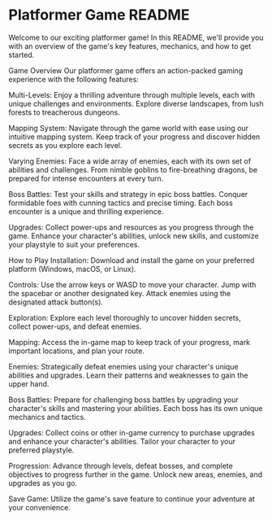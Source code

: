 # Platformer Game README
Welcome to our exciting platformer game! In this README, we'll provide you with an overview of the game's key features, mechanics, and how to get started.

Game Overview
Our platformer game offers an action-packed gaming experience with the following features:

Multi-Levels: Enjoy a thrilling adventure through multiple levels, each with unique challenges and environments. Explore diverse landscapes, from lush forests to treacherous dungeons.

Mapping System: Navigate through the game world with ease using our intuitive mapping system. Keep track of your progress and discover hidden secrets as you explore each level.

Varying Enemies: Face a wide array of enemies, each with its own set of abilities and challenges. From nimble goblins to fire-breathing dragons, be prepared for intense encounters at every turn.

Boss Battles: Test your skills and strategy in epic boss battles. Conquer formidable foes with cunning tactics and precise timing. Each boss encounter is a unique and thrilling experience.

Upgrades: Collect power-ups and resources as you progress through the game. Enhance your character's abilities, unlock new skills, and customize your playstyle to suit your preferences.

How to Play
Installation: Download and install the game on your preferred platform (Windows, macOS, or Linux).

Controls: Use the arrow keys or WASD to move your character. Jump with the spacebar or another designated key. Attack enemies using the designated attack button(s).

Exploration: Explore each level thoroughly to uncover hidden secrets, collect power-ups, and defeat enemies.

Mapping: Access the in-game map to keep track of your progress, mark important locations, and plan your route.

Enemies: Strategically defeat enemies using your character's unique abilities and upgrades. Learn their patterns and weaknesses to gain the upper hand.

Boss Battles: Prepare for challenging boss battles by upgrading your character's skills and mastering your abilities. Each boss has its own unique mechanics and tactics.

Upgrades: Collect coins or other in-game currency to purchase upgrades and enhance your character's abilities. Tailor your character to your preferred playstyle.

Progression: Advance through levels, defeat bosses, and complete objectives to progress further in the game. Unlock new areas, enemies, and upgrades as you go.

Save Game: Utilize the game's save feature to continue your adventure at your convenience.
